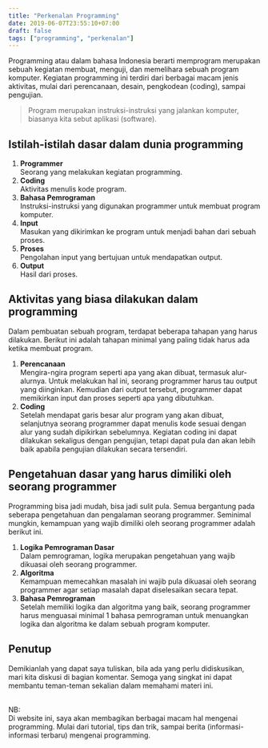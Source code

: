 ```yaml
---
title: "Perkenalan Programming"
date: 2019-06-07T23:55:10+07:00
draft: false
tags: ["programming", "perkenalan"]
---
```


Programming atau dalam bahasa Indonesia berarti memprogram
merupakan sebuah kegiatan membuat, menguji, dan memelihara sebuah program komputer.
Kegiatan programming ini terdiri dari berbagai macam jenis aktivitas,
mulai dari perencanaan, desain, pengkodean (coding), sampai pengujian.

> Program merupakan instruksi-instruksi yang jalankan komputer,
biasanya kita sebut aplikasi (software).

## Istilah-istilah dasar dalam dunia programming
<ol>
  <li>
    <b>Programmer</b><br/>
    Seorang yang melakukan kegiatan programming.
  </li>
  <li>
    <b>Coding</b><br/>
    Aktivitas menulis kode program.
  </li>
  <li>
    <b>Bahasa Pemrograman</b><br/>
    Instruksi-instruksi yang digunakan programmer untuk membuat program komputer.
  </li>
  <li>
    <b>Input</b><br/>
    Masukan yang dikirimkan ke program untuk menjadi bahan dari sebuah proses.
  </li>
  <li>
    <b>Proses</b><br/>
    Pengolahan input yang bertujuan untuk mendapatkan output.
  </li>
  <li>
    <b>Output</b><br/>
    Hasil dari proses.
  </li>
</ol>

## Aktivitas yang biasa dilakukan dalam programming
Dalam pembuatan sebuah program, terdapat beberapa tahapan yang harus dilakukan.
Berikut ini adalah tahapan minimal yang paling tidak harus ada ketika membuat program.

<ol>
  <li>
    <b>Perencanaan</b><br/>
    Mengira-ngira program seperti apa yang akan dibuat, termasuk alur-alurnya.
    Untuk melakukan hal ini, seorang programmer harus tau output yang diinginkan.
    Kemudian dari output tersebut, programmer dapat memikirkan input dan proses seperti apa yang dibutuhkan.
  </li>
  <li>
    <b>Coding</b><br/>
    Setelah mendapat garis besar alur program yang akan dibuat, selanjutnya seorang programmer dapat menulis
    kode sesuai dengan alur yang sudah dipikirkan sebelumnya. Kegiatan coding ini dapat dilakukan sekaligus
    dengan pengujian, tetapi dapat pula dan akan lebih baik apabila pengujian dilakukan secara tersendiri.
  </li>
</ol>

## Pengetahuan dasar yang harus dimiliki oleh seorang programmer
Programming bisa jadi mudah, bisa jadi sulit pula. Semua bergantung pada seberapa pengetahuan dan pengalaman
seorang programmer. Seminimal mungkin, kemampuan yang wajib dimiliki oleh seorang programmer adalah berikut ini.

<ol>
  <li>
    <b>Logika Pemrograman Dasar</b><br/>
    Dalam pemrograman, logika merupakan pengetahuan yang wajib dikuasai oleh seorang programmer.
  </li>
  <li>
    <b>Algoritma</b><br/>
    Kemampuan memecahkan masalah ini wajib pula dikuasai oleh seorang programmer agar setiap
    masalah dapat diselesaikan secara tepat.
  </li>
  <li>
    <b>Bahasa Pemrograman</b><br/>
    Setelah memiliki logika dan algoritma yang baik, seorang programmer harus menguasai minimal 1 bahasa pemrograman
    untuk menuangkan logika dan algoritma ke dalam sebuah program komputer.
  </li>
</ol>

## Penutup
Demikianlah yang dapat saya tuliskan, bila ada yang perlu didiskusikan,
mari kita diskusi di bagian komentar. Semoga yang singkat ini dapat membantu teman-teman sekalian
dalam memahami materi ini.

<br/>
NB: <br/>
Di website ini, saya akan membagikan berbagai macam hal mengenai programming.
Mulai dari tutorial, tips dan trik, sampai berita (informasi-informasi terbaru)
mengenai programming.
